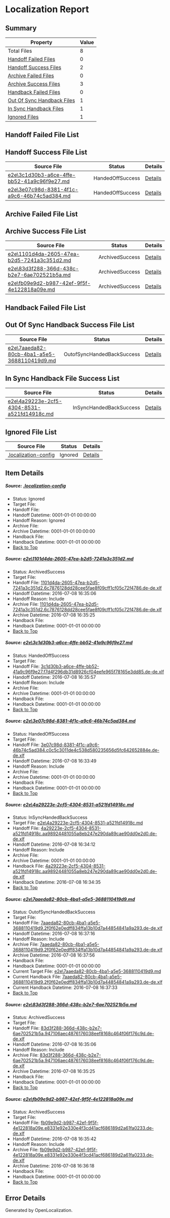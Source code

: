 # <a name='report-top'></a> Localization Report

## Summary
 Property | Value 
 -------- | ----- 
 Total Files | 8
[ Handoff Failed Files ](#handoff-failed-list)| 0
[ Handoff Success Files ](#handoff-success-list)| 2
[ Archive Failed Files ](#archive-failed-list)| 0
[ Archive Success Files ](#archive-success-list)| 3
[ Handback Failed Files ](#handback-failed-list)| 0
[ Out Of Sync Handback Files ](#outofsync-handback-success-list)| 1
[ In Sync Handback Files ](#insync-handback-success-list)| 1
[ Ignored Files ](#ignored-list)| 1

## <a name='handoff-failed-list'></a> Handoff Failed File List

## <a name='handoff-success-list'></a> Handoff Success File List
 Source File | Status | Details 
 ----------- | ------ | ------- 
 [e2e\3c1d30b3-a6ce-4ffe-bb52-41a9c96f9e27.md](https://github.com/OpenLocalizationTestOrg/oltest/blob/e2a79c2ffcaaf06ad8d4ddb4757e70bc2c66eac1/e2e/3c1d30b3-a6ce-4ffe-bb52-41a9c96f9e27.md) | HandedOffSuccess | [Details](#1a0e4178df5580ea8a98adc375ce8c2fb0e3bb5c2)
 [e2e\3e07c98d-8381-4f1c-a9c6-46b74c5ad384.md](https://github.com/OpenLocalizationTestOrg/oltest/blob/1c3397b3e22f49b7b0087ebc1e6bad6d3112477f/e2e/3e07c98d-8381-4f1c-a9c6-46b74c5ad384.md) | HandedOffSuccess | [Details](#6355b4378b382e3a10dc47585b2b55c8a189a8633)

## <a name='archive-failed-list'></a> Archive Failed File List

## <a name='archive-success-list'></a> Archive Success File List
 Source File | Status | Details 
 ----------- | ------ | ------- 
 [e2e\1101d4da-2605-47ea-b2d5-7241a3c351d2.md](https://github.com/OpenLocalizationTestOrg/oltest/blob/b6ac6087a6e9c396b019d95766ff12fd63903a51/e2e/1101d4da-2605-47ea-b2d5-7241a3c351d2.md) | ArchivedSuccess | [Details](#0d14e765b949c221ae695d4e030691ca989cedcc1)
 [e2e\83d3f288-366d-438c-b2e7-6ae702521b5a.md](https://github.com/OpenLocalizationTestOrg/oltest/blob/b6ac6087a6e9c396b019d95766ff12fd63903a51/e2e/83d3f288-366d-438c-b2e7-6ae702521b5a.md) | ArchivedSuccess | [Details](#e9fe4278dd63ad83869f6c04f9a993b995f5c8696)
 [e2e\fb09e9d2-b987-42ef-9f5f-4e122818a09e.md](https://github.com/OpenLocalizationTestOrg/oltest/blob/836c3d1852b51edf3289661eba6da65c775c65d1/e2e/fb09e9d2-b987-42ef-9f5f-4e122818a09e.md) | ArchivedSuccess | [Details](#bfcde974e7499cc0067e2b36ada3162aed479e167)

## <a name='handback-failed-list'></a> Handback Failed File List

## <a name='outofsync-handback-success-list'></a> Out Of Sync Handback Success File List
 Source File | Status | Details 
 ----------- | ------ | ------- 
 [e2e\7aaeda82-80cb-4ba1-a5e5-3688110419d9.md](https://github.com/OpenLocalizationTestOrg/oltest/blob/599c3c2b499d7798e66de5a5d2f537961a1d7c9a/e2e/7aaeda82-80cb-4ba1-a5e5-3688110419d9.md) | OutofSyncHandedBackSuccess | [Details](#1de0069f78d1b3c1b6ae3db742f8766cf07144a85)

## <a name='insync-handback-success-list'></a> In Sync Handback File Success List
 Source File | Status | Details 
 ----------- | ------ | ------- 
 [e2e\4a29223e-2cf5-4304-8531-a521fd14918c.md](https://github.com/OpenLocalizationTestOrg/oltest/blob/166c8232516446e58ffe0862a3b9f88ab2d663d0/e2e/4a29223e-2cf5-4304-8531-a521fd14918c.md) | InSyncHandedBackSuccess | [Details](#ff285b737ae6b708f522fd14f24ad07137b23d164)

## <a name='ignored-list'></a> Ignored File List
 Source File | Status | Details 
 ----------- | ------ | ------- 
 [.localization-config](https://github.com/OpenLocalizationTestOrg/oltest/blob/599c3c2b499d7798e66de5a5d2f537961a1d7c9a/.localization-config) | Ignored | [Details](#3d4f252ac210baf56311d7e97dcc2db10974dbd20)

## Item Details
##### <a name='3d4f252ac210baf56311d7e97dcc2db10974dbd20'></a> Source: [.localization-config](https://github.com/OpenLocalizationTestOrg/oltest/blob/599c3c2b499d7798e66de5a5d2f537961a1d7c9a/.localization-config)
* Status: Ignored
* Target File: 
* Handoff File: 
* Handoff Datetime: 0001-01-01 00:00:00
* Handoff Reason: Ignored
* Archive File: 
* Archive Datetime: 0001-01-01 00:00:00
* Handback File: 
* Handback Datetime: 0001-01-01 00:00:00
* [Back to Top](#report-top)

##### <a name='0d14e765b949c221ae695d4e030691ca989cedcc1'></a> Source: [e2e\1101d4da-2605-47ea-b2d5-7241a3c351d2.md](https://github.com/OpenLocalizationTestOrg/oltest/blob/b6ac6087a6e9c396b019d95766ff12fd63903a51/e2e/1101d4da-2605-47ea-b2d5-7241a3c351d2.md)
* Status: ArchivedSuccess
* Target File: 
* Handoff File: [1101d4da-2605-47ea-b2d5-7241a3c351d2.6c7876128dd28cee5fae8f09cff1cf05c72f4786.de-de.xlf](https://github.com/OpenLocalizationTestOrg/olhandoff-e2e/blob/50518e0b5cf6482f22680ecd959b976b2c59aac8/ol-handoff/OpenLocalizationTestOrg/oltest-dede-fly/ci/ht/1101d4da-2605-47ea-b2d5-7241a3c351d2.6c7876128dd28cee5fae8f09cff1cf05c72f4786.de-de.xlf)
* Handoff Datetime: 2016-07-08 16:35:06
* Handoff Reason: Include
* Archive File: [1101d4da-2605-47ea-b2d5-7241a3c351d2.6c7876128dd28cee5fae8f09cff1cf05c72f4786.de-de.xlf](https://github.com/OpenLocalizationTestOrg/olhandoff-e2e/blob/cf29b5a56b7c7da6eb5f66ee75e92d25622a93f6/ol-archive/OpenLocalizationTestOrg/oltest-dede-fly/ci/ht/1101d4da-2605-47ea-b2d5-7241a3c351d2.6c7876128dd28cee5fae8f09cff1cf05c72f4786.de-de.xlf)
* Archive Datetime: 2016-07-08 16:35:25
* Handback File: 
* Handback Datetime: 0001-01-01 00:00:00
* [Back to Top](#report-top)

##### <a name='1a0e4178df5580ea8a98adc375ce8c2fb0e3bb5c2'></a> Source: [e2e\3c1d30b3-a6ce-4ffe-bb52-41a9c96f9e27.md](https://github.com/OpenLocalizationTestOrg/oltest/blob/e2a79c2ffcaaf06ad8d4ddb4757e70bc2c66eac1/e2e/3c1d30b3-a6ce-4ffe-bb52-41a9c96f9e27.md)
* Status: HandedOffSuccess
* Target File: 
* Handoff File: [3c1d30b3-a6ce-4ffe-bb52-41a9c96f9e27.f7d4f296db31d8926cf04eefe965f78165e3dd85.de-de.xlf](https://github.com/OpenLocalizationTestOrg/olhandoff-e2e/blob/be0158df47be7ec997ef13926113d0b84ddbac89/ol-handoff/OpenLocalizationTestOrg/oltest-dede-fly/ci/ht/3c1d30b3-a6ce-4ffe-bb52-41a9c96f9e27.f7d4f296db31d8926cf04eefe965f78165e3dd85.de-de.xlf)
* Handoff Datetime: 2016-07-08 16:35:57
* Handoff Reason: Include
* Archive File: 
* Archive Datetime: 0001-01-01 00:00:00
* Handback File: 
* Handback Datetime: 0001-01-01 00:00:00
* [Back to Top](#report-top)

##### <a name='6355b4378b382e3a10dc47585b2b55c8a189a8633'></a> Source: [e2e\3e07c98d-8381-4f1c-a9c6-46b74c5ad384.md](https://github.com/OpenLocalizationTestOrg/oltest/blob/1c3397b3e22f49b7b0087ebc1e6bad6d3112477f/e2e/3e07c98d-8381-4f1c-a9c6-46b74c5ad384.md)
* Status: HandedOffSuccess
* Target File: 
* Handoff File: [3e07c98d-8381-4f1c-a9c6-46b74c5ad384.c0c5c3011de4c538d580235656d5fc642652884e.de-de.xlf](https://github.com/OpenLocalizationTestOrg/olhandoff-e2e/blob/11f8308069dbc6cd7a0389335640923f4a548a91/ol-handoff/OpenLocalizationTestOrg/oltest-dede-fly/ci/ht/3e07c98d-8381-4f1c-a9c6-46b74c5ad384.c0c5c3011de4c538d580235656d5fc642652884e.de-de.xlf)
* Handoff Datetime: 2016-07-08 16:33:49
* Handoff Reason: Include
* Archive File: 
* Archive Datetime: 0001-01-01 00:00:00
* Handback File: 
* Handback Datetime: 0001-01-01 00:00:00
* [Back to Top](#report-top)

##### <a name='ff285b737ae6b708f522fd14f24ad07137b23d164'></a> Source: [e2e\4a29223e-2cf5-4304-8531-a521fd14918c.md](https://github.com/OpenLocalizationTestOrg/oltest/blob/166c8232516446e58ffe0862a3b9f88ab2d663d0/e2e/4a29223e-2cf5-4304-8531-a521fd14918c.md)
* Status: InSyncHandedBackSuccess
* Target File: [e2e\4a29223e-2cf5-4304-8531-a521fd14918c.md](https://github.com/OpenLocalizationTestOrg/oltest-dede-fly/blob/8044909fbe5eed2a350f0bc6624872f228359d93/e2e/4a29223e-2cf5-4304-8531-a521fd14918c.md)
* Handoff File: [4a29223e-2cf5-4304-8531-a521fd14918c.aa98924481055a8eb247e290da89cae90dd0e2d0.de-de.xlf](https://github.com/OpenLocalizationTestOrg/olhandoff-e2e/blob/a54c0dd8b74309b560dda018df6ff4357cc95d03/ol-handoff/OpenLocalizationTestOrg/oltest-dede-fly/ci/ht/4a29223e-2cf5-4304-8531-a521fd14918c.aa98924481055a8eb247e290da89cae90dd0e2d0.de-de.xlf)
* Handoff Datetime: 2016-07-08 16:34:12
* Handoff Reason: Include
* Archive File: 
* Archive Datetime: 0001-01-01 00:00:00
* Handback File: [4a29223e-2cf5-4304-8531-a521fd14918c.aa98924481055a8eb247e290da89cae90dd0e2d0.de-de.xlf](https://github.com/OpenLocalizationTestOrg/olhandback-e2e/blob/3b158e2387d9b432cbdc551d305cd6a084040073/ol-handback/OpenLocalizationTestOrg/oltest-dede-fly/ci/ht/4a29223e-2cf5-4304-8531-a521fd14918c.aa98924481055a8eb247e290da89cae90dd0e2d0.de-de.xlf)
* Handback Datetime: 2016-07-08 16:34:35
* [Back to Top](#report-top)

##### <a name='1de0069f78d1b3c1b6ae3db742f8766cf07144a85'></a> Source: [e2e\7aaeda82-80cb-4ba1-a5e5-3688110419d9.md](https://github.com/OpenLocalizationTestOrg/oltest/blob/599c3c2b499d7798e66de5a5d2f537961a1d7c9a/e2e/7aaeda82-80cb-4ba1-a5e5-3688110419d9.md)
* Status: OutofSyncHandedBackSuccess
* Target File: 
* Handoff File: [7aaeda82-80cb-4ba1-a5e5-3688110419d9.2f0f62e0edff834ffa13b10d7a44854841a9a293.de-de.xlf](https://github.com/OpenLocalizationTestOrg/olhandoff-e2e/blob/b1f845a8bef475e7588f7d76b37a89ba85efb8c8/ol-handoff/OpenLocalizationTestOrg/oltest-dede-fly/ci/ht/7aaeda82-80cb-4ba1-a5e5-3688110419d9.2f0f62e0edff834ffa13b10d7a44854841a9a293.de-de.xlf)
* Handoff Datetime: 2016-07-08 16:37:16
* Handoff Reason: Include
* Archive File: [7aaeda82-80cb-4ba1-a5e5-3688110419d9.2f0f62e0edff834ffa13b10d7a44854841a9a293.de-de.xlf](https://github.com/OpenLocalizationTestOrg/olhandoff-e2e/blob/72ab7bef8d87abb42f0ec75b26d6556a8456659e/ol-archive/OpenLocalizationTestOrg/oltest-dede-fly/ci/ht/7aaeda82-80cb-4ba1-a5e5-3688110419d9.2f0f62e0edff834ffa13b10d7a44854841a9a293.de-de.xlf)
* Archive Datetime: 2016-07-08 16:37:56
* Handback File: 
* Handback Datetime: 0001-01-01 00:00:00
* Current Target File: [e2e\7aaeda82-80cb-4ba1-a5e5-3688110419d9.md](https://github.com/OpenLocalizationTestOrg/oltest-dede-fly/blob/6d281c9e22ec82caceb329e34245f824367d6c50/e2e/7aaeda82-80cb-4ba1-a5e5-3688110419d9.md)
* Current Handback File: [7aaeda82-80cb-4ba1-a5e5-3688110419d9.2f0f62e0edff834ffa13b10d7a44854841a9a293.de-de.xlf](https://github.com/OpenLocalizationTestOrg/olhandback-e2e/blob/2d61b0455308063628eabe241308fc97fa802593/ol-handback/OpenLocalizationTestOrg/oltest-dede-fly/ci/ht/7aaeda82-80cb-4ba1-a5e5-3688110419d9.2f0f62e0edff834ffa13b10d7a44854841a9a293.de-de.xlf)
* Current Handback Datetime: 2016-07-08 16:37:33
* [Back to Top](#report-top)

##### <a name='e9fe4278dd63ad83869f6c04f9a993b995f5c8696'></a> Source: [e2e\83d3f288-366d-438c-b2e7-6ae702521b5a.md](https://github.com/OpenLocalizationTestOrg/oltest/blob/b6ac6087a6e9c396b019d95766ff12fd63903a51/e2e/83d3f288-366d-438c-b2e7-6ae702521b5a.md)
* Status: ArchivedSuccess
* Target File: 
* Handoff File: [83d3f288-366d-438c-b2e7-6ae702521b5a.947106aec4876176038eef8168c464f06f176c9d.de-de.xlf](https://github.com/OpenLocalizationTestOrg/olhandoff-e2e/blob/50518e0b5cf6482f22680ecd959b976b2c59aac8/ol-handoff/OpenLocalizationTestOrg/oltest-dede-fly/ci/ht/83d3f288-366d-438c-b2e7-6ae702521b5a.947106aec4876176038eef8168c464f06f176c9d.de-de.xlf)
* Handoff Datetime: 2016-07-08 16:35:06
* Handoff Reason: Include
* Archive File: [83d3f288-366d-438c-b2e7-6ae702521b5a.947106aec4876176038eef8168c464f06f176c9d.de-de.xlf](https://github.com/OpenLocalizationTestOrg/olhandoff-e2e/blob/cf29b5a56b7c7da6eb5f66ee75e92d25622a93f6/ol-archive/OpenLocalizationTestOrg/oltest-dede-fly/ci/ht/83d3f288-366d-438c-b2e7-6ae702521b5a.947106aec4876176038eef8168c464f06f176c9d.de-de.xlf)
* Archive Datetime: 2016-07-08 16:35:25
* Handback File: 
* Handback Datetime: 0001-01-01 00:00:00
* [Back to Top](#report-top)

##### <a name='bfcde974e7499cc0067e2b36ada3162aed479e167'></a> Source: [e2e\fb09e9d2-b987-42ef-9f5f-4e122818a09e.md](https://github.com/OpenLocalizationTestOrg/oltest/blob/836c3d1852b51edf3289661eba6da65c775c65d1/e2e/fb09e9d2-b987-42ef-9f5f-4e122818a09e.md)
* Status: ArchivedSuccess
* Target File: 
* Handoff File: [fb09e9d2-b987-42ef-9f5f-4e122818a09e.e8331e92e330e4f3cd41acf686189d2a61fa0233.de-de.xlf](https://github.com/OpenLocalizationTestOrg/olhandoff-e2e/blob/e2eaf00978e9c6666f77101a7792aae20cf8398d/ol-handoff/OpenLocalizationTestOrg/oltest-dede-fly/ci/ht/fb09e9d2-b987-42ef-9f5f-4e122818a09e.e8331e92e330e4f3cd41acf686189d2a61fa0233.de-de.xlf)
* Handoff Datetime: 2016-07-08 16:35:42
* Handoff Reason: Include
* Archive File: [fb09e9d2-b987-42ef-9f5f-4e122818a09e.e8331e92e330e4f3cd41acf686189d2a61fa0233.de-de.xlf](https://github.com/OpenLocalizationTestOrg/olhandoff-e2e/blob/5b2302cafe69097b71fcfd3d54a44b4aab75e620/ol-archive/OpenLocalizationTestOrg/oltest-dede-fly/ci/ht/fb09e9d2-b987-42ef-9f5f-4e122818a09e.e8331e92e330e4f3cd41acf686189d2a61fa0233.de-de.xlf)
* Archive Datetime: 2016-07-08 16:36:18
* Handback File: 
* Handback Datetime: 0001-01-01 00:00:00
* [Back to Top](#report-top)


## Error Details

Generated by OpenLocalization.
